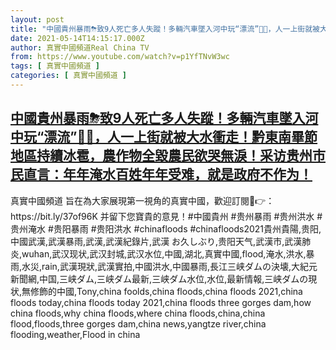 ```yaml
---
layout: post
title: "中國貴州暴雨⛈致9人死亡多人失蹤！多輛汽車墜入河中玩“漂流”🚗🌊，人一上街就被大水衝走！黔東南畢節地區持續冰雹，農作物全毀農民欲哭無淚！采访贵州市民直言：年年淹水百姓年年受难，就是政府不作为！"
date: 2021-05-14T14:15:17.000Z
author: 真實中國頻道Real China TV
from: https://www.youtube.com/watch?v=p1YfTNvW3wc
tags: [ 真實中國頻道 ]
categories: [ 真實中國頻道 ]
---
```

<!--1621001717000-->
[中國貴州暴雨⛈致9人死亡多人失蹤！多輛汽車墜入河中玩“漂流”🚗🌊，人一上街就被大水衝走！黔東南畢節地區持續冰雹，農作物全毀農民欲哭無淚！采访贵州市民直言：年年淹水百姓年年受难，就是政府不作为！](https://www.youtube.com/watch?v=p1YfTNvW3wc)
------

<div>
真實中國頻道 旨在為大家展現第一視角的真實中國，歡迎訂閱💖👉：https://bit.ly/37of96K  并留下您寶貴的意見！#中國貴州 #贵州暴雨 #贵州洪水 #贵州淹水 #贵阳暴雨 #贵阳洪水 #chinafloods #chinafloods2021貴州貴陽,贵阳,中國武漢,武漢暴雨,武漢,武漢紀錄片,武漢 お久しぶり,贵阳天气,武漢市,武漢肺炎,wuhan,武汉现状,武汉封城,武汉水位,中國,湖北,真實中國,flood,淹水,洪水,暴雨,水災,rain,武漢現狀,武漢實拍,中國洪水,中國暴雨,長江三峡ダムの決壊,大紀元新聞網,中国,三峡ダム,三峡ダム最新,三峡ダム水位,水位,最新情報,三峡ダムの現状,無修飾的中國,Tony,china foolds,china floods,china floods 2021,china floods today,china floods today 2021,china floods three gorges dam,how china floods,why china floods,where china floods,china,china flood,floods,three gorges dam,china news,yangtze river,china flooding,weather,Flood in china
</div>
